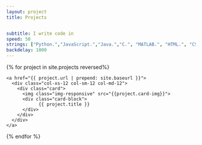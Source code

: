 ```yaml
---
layout: project
title: Projects


subtitle: I write code in
speed: 50
strings: ["Python.","JavaScript.","Java.","C.", "MATLAB.", "HTML.", "CSS.",]
backdelay: 1000
---
```


<div>
  
  {% for project in site.projects reversed%}
    
    <a href="{{ project.url | prepend: site.baseurl }}">
      <div class="col-xs-12 col-sm-12 col-md-12">
        <div class="card">
          <img class="img-responsive" src="{{project.card-img}}">
          <div class="card-block">
                {{ project.title }}
          </div>
        </div>
      </div>
    </a>

  {% endfor %}

</div>